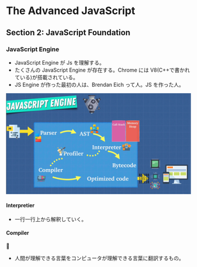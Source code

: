 # The Advanced JavaScript

## Section 2: JavaScript Foundation

### JavaScript Engine

- JavaScript Engine が Js を理解する。
- たくさんの JavaScript Engine が存在する。Chrome には V8(C++で書かれている)が搭載されている。
- JS Engine が作った最初の人は、Brendan Eich って人。JS を作った人。

![JavaScript Engine](./images/javascript_engine.png)

#### Interpretier

- 一行一行上から解釈していく。

#### Compiler



- 人間が理解できる言葉をコンピュータが理解できる言葉に翻訳するもの。
